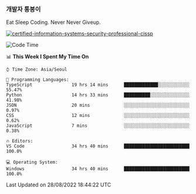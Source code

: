 ### 개발자 통붕이
Eat Sleep Coding.
Never Never Giveup.

[![certified-information-systems-security-professional-cissp](https://user-images.githubusercontent.com/44606727/157613689-acd84ec6-5f8f-4e79-89d9-a8d51f033634.png)](https://www.credly.com/badges/f394a010-85a0-450b-9136-8043af01d71c/public_url)

<!--START_SECTION:waka-->
![Code Time](http://img.shields.io/badge/Code%20Time-1%2C007%20hrs%2011%20mins-blue)

📊 **This Week I Spent My Time On** 

```text
⌚︎ Time Zone: Asia/Seoul

💬 Programming Languages: 
TypeScript               19 hrs 14 mins      █████████████░░░░░░░░░░░░   55.47% 
Python                   14 hrs 33 mins      ██████████░░░░░░░░░░░░░░░   41.98% 
JSON                     20 mins             ░░░░░░░░░░░░░░░░░░░░░░░░░   0.97% 
CSS                      12 mins             ░░░░░░░░░░░░░░░░░░░░░░░░░   0.62% 
JavaScript               7 mins              ░░░░░░░░░░░░░░░░░░░░░░░░░   0.38%

🔥 Editors: 
VS Code                  34 hrs 40 mins      █████████████████████████   100.0%

💻 Operating System: 
Windows                  34 hrs 40 mins      █████████████████████████   100.0%

```


 Last Updated on 28/08/2022 18:44:22 UTC
<!--END_SECTION:waka-->
